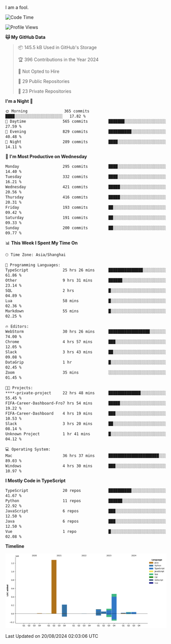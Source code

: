 I am a fool.

<!--START_SECTION:waka-->
![Code Time](http://img.shields.io/badge/Code%20Time-1%2C686%20hrs%2044%20mins-blue)

![Profile Views](http://img.shields.io/badge/Profile%20Views-8-blue)

**🐱 My GitHub Data** 

> 📦 145.5 kB Used in GitHub's Storage 
 > 
> 🏆 396 Contributions in the Year 2024
 > 
> 🚫 Not Opted to Hire
 > 
> 📜 29 Public Repositories 
 > 
> 🔑 23 Private Repositories 
 > 
**I'm a Night 🦉** 

```text
🌞 Morning                365 commits         ████░░░░░░░░░░░░░░░░░░░░░   17.82 % 
🌆 Daytime                565 commits         ███████░░░░░░░░░░░░░░░░░░   27.59 % 
🌃 Evening                829 commits         ██████████░░░░░░░░░░░░░░░   40.48 % 
🌙 Night                  289 commits         ████░░░░░░░░░░░░░░░░░░░░░   14.11 % 
```
📅 **I'm Most Productive on Wednesday** 

```text
Monday                   295 commits         ████░░░░░░░░░░░░░░░░░░░░░   14.40 % 
Tuesday                  332 commits         ████░░░░░░░░░░░░░░░░░░░░░   16.21 % 
Wednesday                421 commits         █████░░░░░░░░░░░░░░░░░░░░   20.56 % 
Thursday                 416 commits         █████░░░░░░░░░░░░░░░░░░░░   20.31 % 
Friday                   193 commits         ██░░░░░░░░░░░░░░░░░░░░░░░   09.42 % 
Saturday                 191 commits         ██░░░░░░░░░░░░░░░░░░░░░░░   09.33 % 
Sunday                   200 commits         ██░░░░░░░░░░░░░░░░░░░░░░░   09.77 % 
```


📊 **This Week I Spent My Time On** 

```text
🕑︎ Time Zone: Asia/Shanghai

💬 Programming Languages: 
TypeScript               25 hrs 26 mins      ███████████████░░░░░░░░░░   61.86 % 
Other                    9 hrs 31 mins       ██████░░░░░░░░░░░░░░░░░░░   23.14 % 
SQL                      2 hrs               █░░░░░░░░░░░░░░░░░░░░░░░░   04.89 % 
Lua                      58 mins             █░░░░░░░░░░░░░░░░░░░░░░░░   02.36 % 
Markdown                 55 mins             █░░░░░░░░░░░░░░░░░░░░░░░░   02.25 % 

🔥 Editors: 
WebStorm                 30 hrs 26 mins      ██████████████████░░░░░░░   74.00 % 
Chrome                   4 hrs 57 mins       ███░░░░░░░░░░░░░░░░░░░░░░   12.05 % 
Slack                    3 hrs 43 mins       ██░░░░░░░░░░░░░░░░░░░░░░░   09.08 % 
DataGrip                 1 hr                █░░░░░░░░░░░░░░░░░░░░░░░░   02.45 % 
Zoom                     35 mins             ░░░░░░░░░░░░░░░░░░░░░░░░░   01.45 % 

🐱‍💻 Projects: 
****-private-project     22 hrs 48 mins      ██████████████░░░░░░░░░░░   55.45 % 
FIFA-Career-Dashboard-Fro7 hrs 54 mins       █████░░░░░░░░░░░░░░░░░░░░   19.22 % 
FIFA-Career-Dashboard    4 hrs 19 mins       ███░░░░░░░░░░░░░░░░░░░░░░   10.53 % 
Slack                    3 hrs 20 mins       ██░░░░░░░░░░░░░░░░░░░░░░░   08.14 % 
Unknown Project          1 hr 41 mins        █░░░░░░░░░░░░░░░░░░░░░░░░   04.12 % 

💻 Operating System: 
Mac                      36 hrs 37 mins      ██████████████████████░░░   89.03 % 
Windows                  4 hrs 30 mins       ███░░░░░░░░░░░░░░░░░░░░░░   10.97 % 
```

**I Mostly Code in TypeScript** 

```text
TypeScript               20 repos            ██████████░░░░░░░░░░░░░░░   41.67 % 
Python                   11 repos            ██████░░░░░░░░░░░░░░░░░░░   22.92 % 
JavaScript               6 repos             ███░░░░░░░░░░░░░░░░░░░░░░   12.50 % 
Java                     6 repos             ███░░░░░░░░░░░░░░░░░░░░░░   12.50 % 
Vue                      1 repo              █░░░░░░░░░░░░░░░░░░░░░░░░   02.08 % 
```



**Timeline**

![Lines of Code chart](https://raw.githubusercontent.com/VeejaLiu/VeejaLiu/master/assets/bar_graph.png)


 Last Updated on 20/08/2024 02:03:06 UTC
<!--END_SECTION:waka-->
